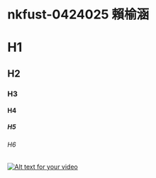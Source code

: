 # nkfust-0424025 賴榆涵
# H1
## H2
### H3
#### H4
##### H5
###### H6

[![Alt text for your video](http://img.youtube.com/vi/KVpFj86tCzE.jpg)](http://www.youtube.com/watch?v=KVpFj86tCzE)
